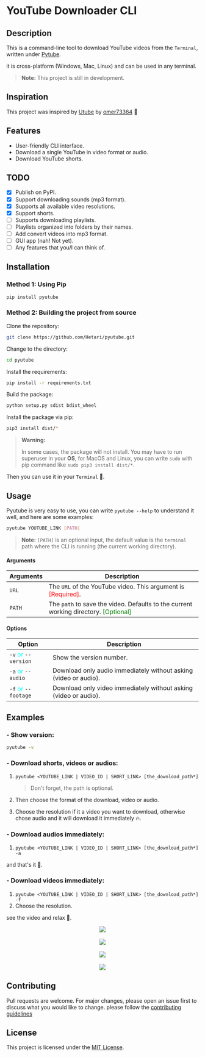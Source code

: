 # YouTube Downloader CLI

## Description

This is a command-line tool to download YouTube videos from the `Terminal`, written under [Pytube](https://pytube.io/).

it is cross-platform (Windows, Mac, Linux) and can be used in any terminal.

> **Note:** This project is still in development.

## Inspiration

This project was inspired by [Utube](https://github.com/omer73364/uTube/) by [omer73364](https://github.com/omer73364) 🤩

## Features

- User-friendly CLI interface.
- Download a single YouTube in video format or audio.
- Download YouTube shorts.

## TODO

- [x] Publish on PyPI.
- [x] Support downloading sounds (mp3 format).
- [x] Supports all available video resolutions.
- [x] Support shorts.
- [ ] Supports downloading playlists.
- [ ] Playlists organized into folders by their names.
- [ ] Add convert videos into mp3 format.
- [ ] GUI app (nah! Not yet).
- [ ] Any features that you/I can think of.

## Installation

### Method 1: Using Pip

```bash
pip install pyutube
```

### Method 2: Building the project from source

Clone the repository:

```bash
git clone https://github.com/Hetari/pyutube.git
```

Change to the directory:

```bash
cd pyutube
```

Install the requirements:

```bash
pip install -r requirements.txt
```

Build the package:

```bash
python setup.py sdist bdist_wheel
```

Install the package via pip:

```bash
pip3 install dist/*
```

> **Warning:**
>
> In some cases, the package will not install. You may have to run superuser in your **OS**, for MacOS and Linux, you can write `sudo` with pip command like `sudo pip3 install dist/*`.

Then you can use it in your `Terminal` 🥳.

## Usage

Pyutube is very easy to use, you can write `pyutube --help` to understand it well, and here are some examples:

```bash
pyutube YOUTUBE_LINK [PATH]
```

> **Note:** `[PATH]` is an optional input, the default value is the `terminal` path where the CLI is running (the current working directory).

#### Arguments

| Arguments | Description                                                                                                          |
| --------- | -------------------------------------------------------------------------------------------------------------------- |
| `URL`     | The `URL` of the YouTube video. This argument is <span style="color:red">[Required]</span>.                          |
| `PATH`    | The `path` to save the video. Defaults to the current working directory. <span style="color:green">[Optional]</span> |

#### Options

| Option                                              | Description                                                      |
| --------------------------------------------------- | ---------------------------------------------------------------- |
| `-v` <span style="color:cyan">or</span> `--version` | Show the version number.                                         |
| `-a` <span style="color:cyan">or</span> `--audio`   | Download only audio immediately without asking (video or audio). |
| `-f` <span style="color:cyan">or</span> `--footage` | Download only video immediately without asking (video or audio). |

## Examples

### **- Show version:**

```bash
pyutube -v
```

### **- Download shorts, videos or audios:**

1. `pyutube <YOUTUBE_LINK | VIDEO_ID | SHORT_LINK> [the_download_path*]`

   > Don't forget, the path is optional.

2. Then choose the format of the download, video or audio.
3. Choose the resolution if it a video you want to download, otherwise chose audio and it will download it immediately 🔥.

### **- Download audios immediately:**

1. `pyutube <YOUTUBE_LINK | VIDEO_ID | SHORT_LINK> [the_download_path*] -a`

and that's it 🎉.

### **- Download videos immediately:**

1. `pyutube <YOUTUBE_LINK | VIDEO_ID | SHORT_LINK> [the_download_path*] -f`
2. Choose the resolution.

see the video and relax 🎉.

<div style="text-align: center;">
    <img src="pyutube/images/image1.png" />
    <br />
    <br />
    <img src="pyutube/images/image2.png" />
    <br />
    <br />
    <img src="pyutube/images/image3.png" />
    <br />
    <br />
    <img src="pyutube/images/image4.png" />

</div>

## Contributing

Pull requests are welcome. For major changes, please open an issue first to discuss what you would like to change.
please follow the [contributing guidelines](https://github.com/Hetari/pyutube/blob/main/CONTRIBUTING.md)

## License

This project is licensed under the [MIT License](https://github.com/Hetari/pyutube/blob/main/LICENSE.md).
